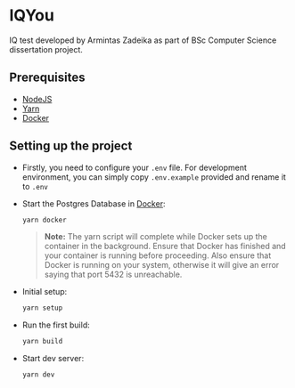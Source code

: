 # IQYou

IQ test developed by Armintas Zadeika as part of BSc Computer Science dissertation project.

## Prerequisites

- <a href="https://nodejs.org/en">NodeJS</a>
- <a href="https://yarnpkg.com/">Yarn</a>
- <a href="https://www.docker.com/">Docker</a>

## Setting up the project

- Firstly, you need to configure your `.env` file. For development environment, you can simply copy `.env.example` provided and rename it to `.env`

- Start the Postgres Database in [Docker](https://www.docker.com/get-started):

  ```sh
  yarn docker
  ```

  > **Note:** The yarn script will complete while Docker sets up the container in the background. Ensure that Docker has finished and your container is running before proceeding. Also ensure that Docker is running on your system, otherwise it will give an error saying that port 5432 is unreachable.

- Initial setup:

  ```sh
  yarn setup
  ```

- Run the first build:

  ```sh
  yarn build
  ```

- Start dev server:

  ```sh
  yarn dev
  ```
